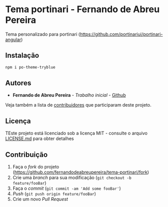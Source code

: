 # Tema portinari - Fernando de Abreu Pereira
Tema personalizado para portinari (https://github.com/portinariui/portinari-angular)

## Instalação

```sh
npm i po-theme-tryblue
```

## Autores

* **Fernando de Abreu Pereira** - *Trabalho inicial* - [Github](https://github.com/fernandodeabreupereira)

Veja também a lista de [contribuidores](https://github.com/fernandodeabreupereira/tema-portinari/contributors) que participaram deste projeto.

## Licença

TEste projeto está licenciado sob a licença MIT - consulte o arquivo [LICENSE.md](LICENSE.md) para obter detalhes

## Contribuição

1. Faça o _fork_ do projeto (<https://github.com/fernandodeabreupereira/tema-portinari/fork>)
2. Crie uma _branch_ para sua modificação (`git checkout -b feature/fooBar`)
3. Faça o _commit_ (`git commit -am 'Add some fooBar'`)
4. _Push_ (`git push origin feature/fooBar`)
5. Crie um novo _Pull Request_
